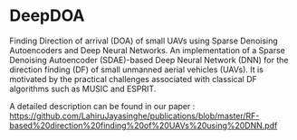# DeepDOA
Finding Direction of arrival (DOA) of small UAVs using Sparse Denoising Autoencoders and Deep Neural Networks. An implementation of a Sparse Denoising Autoencoder (SDAE)-based Deep Neural Network (DNN) for the direction finding (DF) of small unmanned aerial vehicles (UAVs). It is motivated by the practical challenges associated with classical DF algorithms such as MUSIC and ESPRIT. 

A detailed description can be found in our paper : https://github.com/LahiruJayasinghe/publications/blob/master/RF-based%20direction%20finding%20of%20UAVs%20using%20DNN.pdf 
